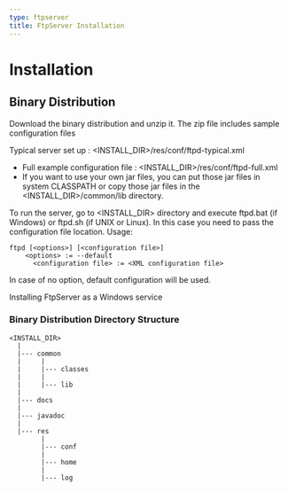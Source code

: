 ```yaml
---
type: ftpserver
title: FtpServer Installation
---
```


# Installation

## Binary Distribution

Download the binary distribution and unzip it. The zip file includes sample configuration files

Typical server set up : <INSTALL_DIR>/res/conf/ftpd-typical.xml

* Full example configuration file : <INSTALL_DIR>/res/conf/ftpd-full.xml
* If you want to use your own jar files, you can put those jar files in system CLASSPATH or copy those jar files in the <INSTALL_DIR>/common/lib directory.

To run the server, go to <INSTALL_DIR> directory and execute ftpd.bat (if Windows) or ftpd.sh (if UNIX or Linux). In this case you need to pass the configuration file location. Usage:

    ftpd [<options>] [<configuration file>]
        <options> := --default
          <configuration file> := <XML configuration file>

In case of no option, default configuration will be used.

Installing FtpServer as a Windows service

### Binary Distribution Directory Structure

    <INSTALL_DIR>
      |
      |--- common
      |     |
      |     |--- classes
      |     |
      |     |--- lib
      |
      |--- docs
      |     
      |--- javadoc
      |
      |--- res
            |
            |--- conf
            |
            |--- home
            |
            |--- log
